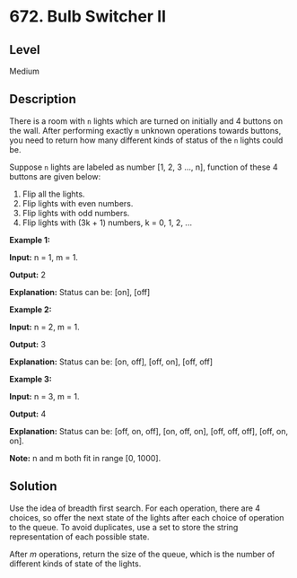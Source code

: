 # 672. Bulb Switcher II
## Level
Medium

## Description
There is a room with `n` lights which are turned on initially and 4 buttons on the wall. After performing exactly `m` unknown operations towards buttons, you need to return how many different kinds of status of the `n` lights could be.

Suppose `n` lights are labeled as number [1, 2, 3 ..., n], function of these 4 buttons are given below:

1. Flip all the lights.
2. Flip lights with even numbers.
3. Flip lights with odd numbers.
4. Flip lights with (3k + 1) numbers, k = 0, 1, 2, ...

**Example 1:**

**Input:** n = 1, m = 1.

**Output:** 2

**Explanation:** Status can be: [on], [off]

**Example 2:**

**Input:** n = 2, m = 1.

**Output:** 3

**Explanation:** Status can be: [on, off], [off, on], [off, off]

**Example 3:**

**Input:** n = 3, m = 1.

**Output:** 4

**Explanation:** Status can be: [off, on, off], [on, off, on], [off, off, off], [off, on, on].

**Note:** n and m both fit in range [0, 1000].

## Solution
Use the idea of breadth first search. For each operation, there are 4 choices, so offer the next state of the lights after each choice of operation to the queue. To avoid duplicates, use a set to store the string representation of each possible state.

After *m* operations, return the size of the queue, which is the number of different kinds of state of the lights.
